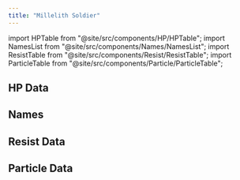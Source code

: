 ```yaml
---
title: "Millelith Soldier"
---
```


import HPTable from "@site/src/components/HP/HPTable";
import NamesList from "@site/src/components/Names/NamesList";
import ResistTable from "@site/src/components/Resist/ResistTable";
import ParticleTable from "@site/src/components/Particle/ParticleTable";

## HP Data

<HPTable item_key="millelithsoldier" data_src="enemy" />

## Names

<NamesList item_key="millelithsoldier" data_src="enemy" />

## Resist Data

<ResistTable item_key="millelithsoldier" data_src="enemy" />

## Particle Data

<ParticleTable item_key="millelithsoldier" data_src="enemy" />